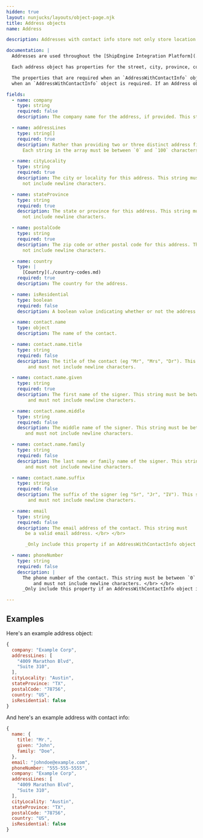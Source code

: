 ```yaml
---
hidden: true
layout: nunjucks/layouts/object-page.njk
title: Address objects
name: Address

description: Addresses with contact info store not only store location and contact information but also the email and phone number needed to contact the address owner.

documentation: |
  Addresses are used throughout the [ShipEngine Integration Platform](./../index.md). Your application will almost certainly need to access or return address objects. Examples include the origin and destination addresses of a shipment, a carrier pickup location, a warehouse, etc.

  Each address object has properties for the street, city, province, country, and postal code. Some addresses also include contact information, such as a person's name, email, and phone number.

  The properties that are required when an `AddressWithContactInfo` object is expected are included below. Only include these additional properties
  when an `AddressWithContactInfo` object is required. If an Address object is expected, the type for the property will be `Address`. In this case, only include the properties that are not marked as contact info properties.

fields:
  - name: company
    type: string
    required: false
    description: The company name for the address, if provided. This string must be between `0` and `100` characters    and must not include newline characters and must not include newline characters.

  - name: addressLines
    type: string[]
    required: true
    description: Rather than providing two or three distinct address fields, simply provide all lines of the address in a string array.
      Each string in the array must be between `0` and `100` characters and must not include newline characters.

  - name: cityLocality
    type: string
    required: true
    description: The city or locality for this address. This string must be between `1` and `100` characters and must
      not include newline characters.

  - name: stateProvince
    type: string
    required: true
    description: The state or province for this address. This string must be between `1` and `100` characters and must
      not include newline characters.

  - name: postalCode
    type: string
    required: true
    description: The zip code or other postal code for this address. This string must be between `1` and `100` characters and must
      not include newline characters.

  - name: country
    type: |
      [Country](./country-codes.md)
    required: true
    description: The country for the address.

  - name: isResidential
    type: boolean
    required: false
    description: A boolean value indicating whether or not the address is residential.

  - name: contact.name
    type: object
    description: The name of the contact.

  - name: contact.name.title
    type: string
    required: false
    description: The title of the contact (eg "Mr", "Mrs", "Dr"). This string must be between `0` and `100` characters
        and must not include newline characters.

  - name: contact.name.given
    type: string
    required: true
    description: The first name of the signer. This string must be between `1` and `100` characters
        and must not include newline characters.

  - name: contact.name.middle
    type: string
    required: false
    description: The middle name of the signer. This string must be between `0` and `100` characters
       and must not include newline characters.

  - name: contact.name.family
    type: string
    required: false
    description: The last name or family name of the signer. This string must be between `0` and `100` characters
       and must not include newline characters.

  - name: contact.name.suffix
    type: string
    required: false
    description: The suffix of the signer (eg "Sr", "Jr", "IV"). This string must be between `0` and `100` characters
        and must not include newline characters.

  - name: email
    type: string
    required: false
    description: The email address of the contact. This string must
       be a valid email address. </br> </br>

       _Only include this property if an AddressWithContactInfo object is required._

  - name: phoneNumber
    type: string
    required: false
    description: |
      The phone number of the contact. This string must be between `0` and `30` characters
          and must not include newline characters. </br> </br>
      _Only include this property if an AddressWithContactInfo object is required._

---
```

Examples
-------------------------------------------------
Here's an example address object:

```javascript
{
  company: "Example Corp",
  addressLines: [
    "4009 Marathon Blvd",
    "Suite 310",
  ],
  cityLocality: "Austin",
  stateProvince: "TX",
  postalCode: "78756",
  country: "US",
  isResidential: false
}
```

And here's an example address with contact info:

```javascript
{
  name: {
    title: "Mr.",
    given: "John",
    family: "Doe",
  },
  email: "johndoe@example.com",
  phoneNumber: "555-555-5555",
  company: "Example Corp",
  addressLines: [
    "4009 Marathon Blvd",
    "Suite 310",
  ],
  cityLocality: "Austin",
  stateProvince: "TX",
  postalCode: "78756",
  country: "US",
  isResidential: false
}
```
